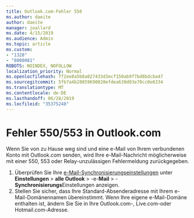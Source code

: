 ```yaml
---
title: Outlook.com-Fehler 550
ms.author: daeite
author: daeite
manager: joallard
ms.date: 4/15/2019
ms.audience: Admin
ms.topic: article
ms.custom:
- "1328"
- "8000081"
ROBOTS: NOINDEX, NOFOLLOW
localization_priority: Normal
ms.openlocfilehash: 7f2ee8a5b8a027433d3ecf150ab9f7bd8bdcba47
ms.sourcegitcommit: 5fb7a4b28859690020efdea630d03e70cc0e6334
ms.translationtype: MT
ms.contentlocale: de-DE
ms.lasthandoff: 06/28/2019
ms.locfileid: "35375248"
---
```

# <a name="error-550553-in-outlookcom"></a>Fehler 550/553 in Outlook.com

Wenn Sie von zu Hause weg sind und eine e-Mail von Ihrem verbundenen Konto mit Outlook.com senden, wird Ihre e-Mail-Nachricht möglicherweise mit einer 550, 553 oder Relay-unzulässigen Fehlermeldung zurückgegeben.

1. Überprüfen Sie Ihre [e-Mail-Synchronisierungseinstellungen](https://go.microsoft.com/fwlink/?linkid=2031283) unter **Einstellungen** > **alle Outlook** > -e-**Mail** > -**Synchronisierungs**Einstellungen anzeigen.
1. Stellen Sie sicher, dass Ihre Standard-Absenderadresse mit Ihrem e-Mail-Domänennamen übereinstimmt. Wenn Ihre eigene e-Mail-Domäne enthalten ist, ändern Sie Sie in Ihre Outlook.com-, Live.com-oder Hotmail.com-Adresse.
